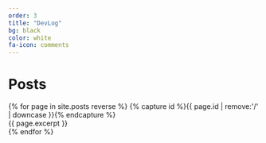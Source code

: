 ```yaml
---
order: 3
title: "DevLog"
bg: black
color: white
fa-icon: comments
---
```

# Posts

<div>
    {% for page in site.posts reverse %}
      {% capture id %}{{ page.id | remove:'/' | downcase }}{% endcapture %}
      <div id="{{id}}" class="section p-{{id}}">
        <div class="container {{ page.style }}">
          {{ page.excerpt }}
        </div>
      </div>
    {% endfor %}
</div>
